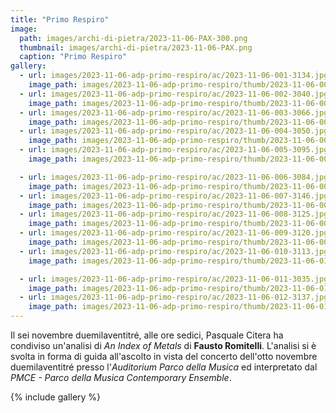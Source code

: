 ```yaml
---
title: "Primo Respiro"
image:
  path: images/archi-di-pietra/2023-11-06-PAX-300.png
  thumbnail: images/archi-di-pietra/2023-11-06-PAX.png
  caption: "Primo Respiro"
gallery:
  - url: images/2023-11-06-adp-primo-respiro/ac/2023-11-06-001-3134.jpg
    image_path: images/2023-11-06-adp-primo-respiro/thumb/2023-11-06-001-3134.jpg
  - url: images/2023-11-06-adp-primo-respiro/ac/2023-11-06-002-3040.jpg
    image_path: images/2023-11-06-adp-primo-respiro/thumb/2023-11-06-002-3040.jpg
  - url: images/2023-11-06-adp-primo-respiro/ac/2023-11-06-003-3066.jpg
    image_path: images/2023-11-06-adp-primo-respiro/thumb/2023-11-06-003-3066.jpg
  - url: images/2023-11-06-adp-primo-respiro/ac/2023-11-06-004-3050.jpg
    image_path: images/2023-11-06-adp-primo-respiro/thumb/2023-11-06-004-3050.jpg
  - url: images/2023-11-06-adp-primo-respiro/ac/2023-11-06-005-3095.jpg
    image_path: images/2023-11-06-adp-primo-respiro/thumb/2023-11-06-005-3095.jpg

  - url: images/2023-11-06-adp-primo-respiro/ac/2023-11-06-006-3084.jpg
    image_path: images/2023-11-06-adp-primo-respiro/thumb/2023-11-06-006-3084.jpg
  - url: images/2023-11-06-adp-primo-respiro/ac/2023-11-06-007-3146.jpg
    image_path: images/2023-11-06-adp-primo-respiro/thumb/2023-11-06-007-3146.jpg
  - url: images/2023-11-06-adp-primo-respiro/ac/2023-11-06-008-3125.jpg
    image_path: images/2023-11-06-adp-primo-respiro/thumb/2023-11-06-008-3125.jpg
  - url: images/2023-11-06-adp-primo-respiro/ac/2023-11-06-009-3120.jpg
    image_path: images/2023-11-06-adp-primo-respiro/thumb/2023-11-06-009-3120.jpg
  - url: images/2023-11-06-adp-primo-respiro/ac/2023-11-06-010-3113.jpg
    image_path: images/2023-11-06-adp-primo-respiro/thumb/2023-11-06-010-3113.jpg

  - url: images/2023-11-06-adp-primo-respiro/ac/2023-11-06-011-3035.jpg
    image_path: images/2023-11-06-adp-primo-respiro/thumb/2023-11-06-011-3035.jpg
  - url: images/2023-11-06-adp-primo-respiro/ac/2023-11-06-012-3137.jpg
    image_path: images/2023-11-06-adp-primo-respiro/thumb/2023-11-06-012-3137.jpg
---
```


Il sei novembre duemilaventitré, alle ore sedici, Pasquale Citera ha condiviso
un'analisi di _An Index of Metals_ di **Fausto Romitelli**. L'analisi si è svolta
in forma di guida all'ascolto in vista del concerto dell'otto novembre
duemilaventitré presso l'_Auditorium Parco della Musica_ ed interpretato
dal _PMCE - Parco della Musica Contemporary Ensemble_.

<!--more-->

{% include gallery %}

